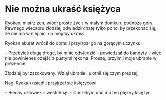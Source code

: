# Nie można ukraść księżyca

Ryokan, mistrz zen, wiódł proste życie w małym domku u podnóża góry. Pewnego wieczoru złodziej odwiedził chatę tylko po to, by przekonać się, że nie ma w niej nic, co mógłby ukraść.

Ryokan akurat wrócił do domu i przyłapał go na gorącym uczynku.

– Przebyłeś długą drogę, by mnie odwiedzić – powiedział do bandyty – więc nie powinieneś odejść z pustymi rękoma. Proszę, przyjmij moje ubranie w prezencie.

Złodziej był zszokowany. Wziął ubranie i ulotnił się czym prędzej.

Nagi Ryokan usiadł i przyjrzał się księżycowi.

– Biedny człowiek – westchnął. – Chciałbym dać mu ten piękny księżyc.


